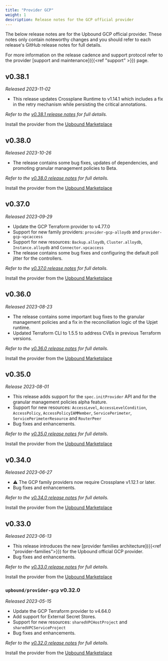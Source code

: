 ```yaml
---
title: "Provider GCP"
weight: 1
description: Release notes for the GCP official provider
---
```

<!-- vale Google.Headings = NO -->
The below release notes are for the Upbound GCP official provider. These notes
only contain noteworthy changes and you should refer to each release's GitHub
release notes for full details.

For more information on the release cadence and support protocol refer to the
provider [support and maintenance]({{<ref "support" >}}) page.

## v0.38.1

_Released 2023-11-02_

* This release updates Crossplane Runtime to v1.14.1 which includes a fix in the retry mechanism while persisting the critical annotations.

_Refer to the [v0.38.1 release notes](https://github.com/upbound/provider-gcp/releases/tag/v0.38.1) for full details._

Install the provider from the [Upbound Marketplace](https://marketplace.upbound.io/providers/upbound/provider-family-gcp/v0.38.1)

## v0.38.0

_Released 2023-10-26_

* The release contains some bug fixes, updates of dependencies, and promoting granular management policies to Beta.

_Refer to the [v0.38.0 release notes](https://github.com/upbound/provider-gcp/releases/tag/v0.38.0) for full details._

Install the provider from the [Upbound Marketplace](https://marketplace.upbound.io/providers/upbound/provider-family-gcp/v0.38.0)

## v0.37.0

_Released 2023-09-29_

* Update the GCP Terraform provider to v4.77.0
* Support for new family providers: `provider-gcp-alloydb` and `provider-gcp-vpcaccess`
* Support for new resources: `Backup.alloydb`, `Cluster.alloydb`, `Instance.alloydb`
and `Connector.vpcaccess`
* The release contains some bug fixes and configuring the default poll jitter for the controllers.

_Refer to the [v0.37.0 release notes](https://github.com/upbound/provider-gcp/releases/tag/v0.37.0) for full details._

Install the provider from the [Upbound Marketplace](https://marketplace.upbound.io/providers/upbound/provider-family-gcp/v0.37.0)

## v0.36.0

_Released 2023-08-23_

* The release contains some important bug fixes to the granular
management policies and a fix in the reconciliation logic of the Upjet runtime.
* Updated Terraform CLI to 1.5.5 to address CVEs in previous Terraform versions.

_Refer to the [v0.36.0 release notes](https://github.com/upbound/provider-gcp/releases/tag/v0.36.0) for full details._

Install the provider from the [Upbound Marketplace](https://marketplace.upbound.io/providers/upbound/provider-family-gcp/v0.36.0)

## v0.35.0

_Release 2023-08-01_

* This release adds support for the `spec.initProvider` API and for the granular management
policies alpha feature.
* Support for new resources: `AccessLevel`, `AccessLevelCondition`, `AccessPolicy`, `AccessPolicyIAMMember`,
`ServicePerimeter`, `ServicePerimeterResource` and `RouterPeer`
* Bug fixes and enhancements.

_Refer to the [v0.35.0 release notes](https://github.com/upbound/provider-gcp/releases/tag/v0.35.0) for full details._

Install the provider from the [Upbound Marketplace](https://marketplace.upbound.io/providers/upbound/provider-family-gcp/v0.35.0)

## v0.34.0

_Released 2023-06-27_

* ⚠️ The GCP family providers now require Crossplane v1.12.1 or later.
* Bug fixes and enhancements.

_Refer to the [v0.34.0 release notes](https://github.com/upbound/provider-gcp/releases/tag/v0.34.0) for full details._

Install the provider from the [Upbound Marketplace](https://marketplace.upbound.io/providers/upbound/provider-family-gcp/v0.34.0)

## v0.33.0

_Released 2023-06-13_

* This release introduces the new [provider families architecture]({{<ref "provider-families">}}) for
the Upbound official GCP provider.
* Bug fixes and enhancements.

_Refer to the [v0.33.0 release notes](https://github.com/upbound/provider-gcp/releases/tag/v0.33.0) for full details._

Install the provider from the [Upbound Marketplace](https://marketplace.upbound.io/providers/upbound/provider-family-gcp/v0.33.0)

### `upbound/provider-gcp` v0.32.0

_Released 2023-05-15_

* Update the GCP Terraform provider to v4.64.0
* Add support for External Secret Stores.
* Support for new resources: `sharedVPCHostProject` and `sharedVPCServiceProject`
* Bug fixes and enhancements.

_Refer to the [v0.32.0 release notes](https://github.com/upbound/provider-gcp/releases/tag/v0.32.0) for full details._

Install the provider from the [Upbound Marketplace](https://marketplace.upbound.io/providers/upbound/provider-family-gcp/v0.32.0)
<!-- vale Google.Headings = YES -->